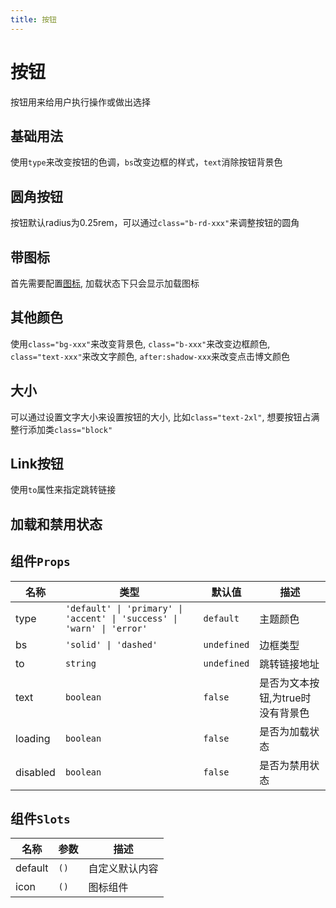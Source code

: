 ```yaml
---
title: 按钮
---
```


# 按钮
按钮用来给用户执行操作或做出选择

## 基础用法
使用```type```来改变按钮的色调，```bs```改变边框的样式，```text```消除按钮背景色
<demo src="../example/button/basic.vue"></demo>

## 圆角按钮
按钮默认radius为0.25rem，可以通过```class="b-rd-xxx"```来调整按钮的圆角
<demo src="../example/button/rounded.vue"></demo>

## 带图标
首先需要配置[图标](/components/icon), 加载状态下只会显示加载图标
<demo src="../example/button/icon.vue"></demo>

## 其他颜色
使用```class="bg-xxx"```来改变背景色, ```class="b-xxx"```来改变边框颜色, ```class="text-xxx"```来改文字颜色,
```after:shadow-xxx```来改变点击博文颜色
<demo src="../example/button/colors.vue"></demo>

## 大小
可以通过设置文字大小来设置按钮的大小, 比如```class="text-2xl"```, 想要按钮占满整行添加类```class="block"```
<demo src="../example/button/size.vue"></demo>

## Link按钮
使用```to```属性来指定跳转链接
<demo src="../example/button/link.vue"></demo>

## 加载和禁用状态
<demo src="../example/button/state.vue"></demo>

## 组件```Props```
| 名称 | 类型 | 默认值 | 描述 |
| --- | --- | --- | --- |
| type | `'default' \| 'primary' \| 'accent' \| 'success' \| 'warn' \| 'error'` | `default` | 主题颜色 |
| bs | `'solid' \| 'dashed'` | `undefined` | 边框类型 |
| to | `string` | `undefined` | 跳转链接地址 |
| text | `boolean` | `false` | 是否为文本按钮,为true时没有背景色 |
| loading | `boolean` | `false` | 是否为加载状态 |
| disabled | `boolean` | `false` | 是否为禁用状态 |

## 组件```Slots```
| 名称 | 参数 | 描述 |
| --- | --- | --- |
| default | `()` | 自定义默认内容 |
| icon | `()` | 图标组件 |